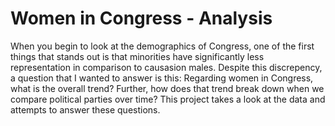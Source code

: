 # Women in Congress - Analysis

When you begin to look at the demographics of Congress, one of the first things that stands out is that minorities have significantly less representation in comparison to causasion males. Despite this discrepency, a question that I wanted to answer is this: Regarding women in Congress, what is the overall trend? Further, how does that trend break down when we compare political parties over time? This project takes a look at the data and attempts to answer these questions.